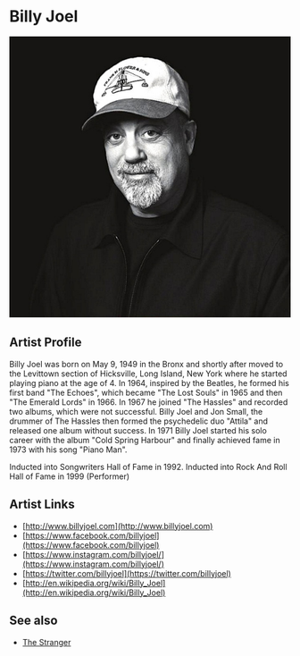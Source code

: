 # Billy Joel

![](../../assets/artists/Billy_Joel.png)

## Artist Profile

Billy Joel was born on May 9, 1949 in the Bronx and shortly after moved to the Levittown section of Hicksville, Long Island, New York where he started playing piano at the age of 4. In 1964, inspired by the Beatles, he formed his first band "The Echoes", which became "The Lost Souls" in 1965 and then "The Emerald Lords" in 1966. In 1967 he joined "The Hassles" and recorded two albums, which were not successful. Billy Joel and Jon Small, the drummer of The Hassles then formed the psychedelic duo "Attila" and released one album without success. In 1971 Billy Joel started his solo career with the album "Cold Spring Harbour" and finally achieved fame in 1973 with his song "Piano Man".

Inducted into Songwriters Hall of Fame in 1992.
Inducted into Rock And Roll Hall of Fame in 1999 (Performer)

## Artist Links

- [http://www.billyjoel.com](http://www.billyjoel.com)
- [https://www.facebook.com/billyjoel](https://www.facebook.com/billyjoel)
- [https://www.instagram.com/billyjoel/](https://www.instagram.com/billyjoel/)
- [https://twitter.com/billyjoel](https://twitter.com/billyjoel)
- [http://en.wikipedia.org/wiki/Billy_Joel](http://en.wikipedia.org/wiki/Billy_Joel)


## See also

- [The Stranger](The_Stranger.md)
